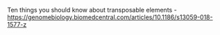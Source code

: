 Ten things you should know about transposable elements - https://genomebiology.biomedcentral.com/articles/10.1186/s13059-018-1577-z

